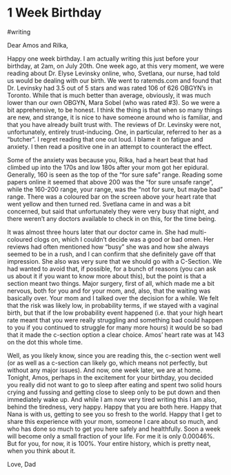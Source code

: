 # 1 Week Birthday
#writing

Dear Amos and Rilka, 

Happy one week birthday. I am actually writing this just before your birthday, at 2am, on July 20th. One week ago, at this very moment, we were reading about Dr. Elyse Levinsky online, who, Svetlana, our nurse, had told us would be dealing with our birth. We went to ratemds.com and found that Dr. Levinsky had 3.5 out of 5 stars and was rated 106 of 626 OBGYN’s in Toronto. While that is much better than average, obviously, it was much lower than our own OBGYN, Mara Sobel (who was rated #3). So we were a bit apprehensive, to be honest. I think the thing is that when so many things are new, and strange, it is nice to have someone around who is familiar, and that you have already built trust with. The reviews of Dr. Levinsky were not, unfortunately, entirely trust-inducing. One, in particular, referred to her as a “butcher”. I regret reading that one out loud. I blame it on fatigue and anxiety. I then  read a positive one in an attempt to counteract the effect.

Some of the anxiety was because you, Rilka, had a heart beat that had climbed up into the 170s and low 180s after your mom got her epidural. Generally, 160 is seen as the top of the “for sure safe” range. Reading some papers online it seemed that above 200 was the “for sure unsafe range”, while the 160-200 range, your range, was the “not for sure, but maybe bad” range. There was a coloured bar on the screen above your heart rate that went yellow and then turned red. Svetlana came in and was a bit concerned, but said that unfortunately they were very busy that night, and there weren’t any doctors available to check in on this, for the time being.

It was almost three hours later that our doctor came in. She had multi-coloured clogs on, which I couldn’t decide was a good or bad omen. Her reviews had often mentioned how “busy” she was and how she always seemed to be in a rush, and I can confirm that she definitely gave off that impression. She also was very sure that we should go with a C-Section. We had wanted to avoid that, if possible, for a bunch of reasons (you can ask us about it if you want to know more about this), but the point is that a section meant two things. Major surgery, first of all, which made me a bit nervous, both for you and for your mom, and, also, that the waiting was basically over. Your mom and I talked over the decision for a while. We felt that the risk was likely low, in probability terms, if we stayed with a vaginal birth, but that if the low probability event happened (i.e. that your high heart rate meant that you were really struggling and something bad could happen to you if you continued to struggle for many more hours) it would be so bad that it made the c-section option a clear choice. Amos’ heart rate was at 143 on the dot this whole time.

Well, as you likely know, since you are reading this, the c-section went well (or as well as a c-section can likely go, which means not perfectly, but without any major issues). And now, one week later, we are at home. Tonight, Amos, perhaps in the excitement for your birthday, you decided you really did not want to go to sleep after eating and spent two solid hours crying and fussing and getting close to sleep only to be put down and then immediately wake up. And while I am now very tired writing this I am also, behind the tiredness, very happy. Happy that you are both here. Happy that Nana is with us, getting to see you so fresh to the world. Happy that I get to share this experience with your mom, someone I care about so much, and who has done so much to get you here safely and healthfully. Soon a week will become only a small fraction of your life. For me it is only 0.00046%. But for you, for now, it is 100%. Your entire history, which is pretty neat, when you think about it.

Love,
Dad